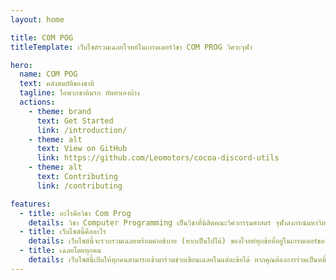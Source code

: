 ```yaml
---
layout: home

title: COM POG
titleTemplate: เว็บไซต์รวมเฉลยโจทย์ในเกรดเดอร์วิชา COM PROG วิศวะจุฬา

hero:
  name: COM POG
  text: คลังสมบัติของชาติ
  tagline: ไอพวกชาตินรก หัดทำเองบ้าง
  actions:
    - theme: brand
      text: Get Started
      link: /introduction/
    - theme: alt
      text: View on GitHub
      link: https://github.com/Leomotors/cocoa-discord-utils
    - theme: alt
      text: Contributing
      link: /contributing

features:
  - title: อะไรคือวิชา Com Prog
    details: วิชา Computer Programming เป็นวิชาที่นิสิตคณะวิศวกรรมศาสตร์ จุฬาลงกรณ์มหาวิทยาลัยทุกคนต้องเรียน เพื่อฝึกพื้นฐานการเขียนโปรแกรม ซึ่งมีประโยชน์มากในการนำไปประยุกต์ใช้ที่หลากหลาย ในวิชานี้จะใช้ภาษา Python เพื่อเรียนพื้นฐานเบื้องต้น
  - title: เว็บไซต์นี้คืออะไร
    details: เว็บไซต์นี้จะรวบรวมเฉลยพร้อมคำอธิบาย (หากเป็นไปได้) ของโจทย์ทุกข้อที่อยู่ในเกรดเดอร์ของวิชานี้ ทุกคนสามารถเข้าไปอ่านคำใบ้หรือวิธีทำได้หากติดปัญหาใด ๆ
  - title: เฉลยโดยทุกคน
    details: เว็บไซต์นี้เปิดให้ทุกคนสามารถเข้ามาร่วมช่วยเขียนเฉลยในแต่ละข้อได้ หากคุณต้องการร่วมเป็นหนึ่งใน Contributor สามารถเข้าไปอ่านได้ในหน้า /contributing
---
```

